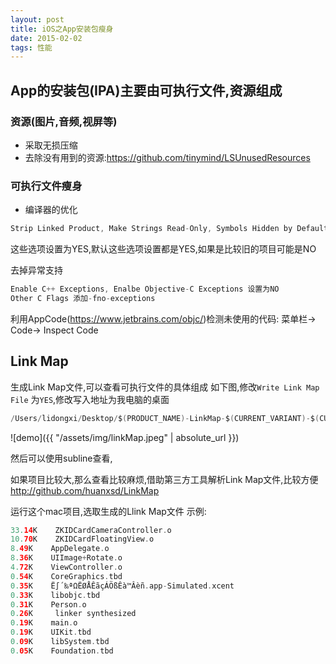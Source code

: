 ```yaml
---
layout: post
title: iOS之App安装包瘦身
date: 2015-02-02
tags: 性能
---
```


## App的安装包(IPA)主要由可执行文件,资源组成
### 资源(图片,音频,视屏等)
- 采取无损压缩
- 去除没有用到的资源:https://github.com/tinymind/LSUnusedResources


### 可执行文件瘦身
- 编译器的优化
```swift
Strip Linked Product, Make Strings Read-Only, Symbols Hidden by Default
```
这些选项设置为YES,默认这些选项设置都是YES,如果是比较旧的项目可能是NO

去掉异常支持

```swift
Enable C++ Exceptions, Enalbe Objective-C Exceptions 设置为NO
Other C Flags 添加-fno-exceptions
```

利用AppCode(https://www.jetbrains.com/objc/)检测未使用的代码: 菜单栏-> Code-> Inspect Code

## Link Map
生成Link Map文件,可以查看可执行文件的具体组成
如下图,修改`Write Link Map File` 为`YES`,修改写入地址为我电脑的桌面
```swift
/Users/lidongxi/Desktop/$(PRODUCT_NAME)-LinkMap-$(CURRENT_VARIANT)-$(CURRENT_ARCH).txt
```

![demo]({{ "/assets/img/linkMap.jpeg" | absolute_url }})

然后可以使用subline查看,

如果项目比较大,那么查看比较麻烦,借助第三方工具解析Link Map文件,比较方便
http://github.com/huanxsd/LinkMap

运行这个mac项目,选取生成的Llink Map文件
示例:
```swift
33.14K    ZKIDCardCameraController.o
10.70K    ZKIDCardFloatingView.o
8.49K    AppDelegate.o
8.36K    UIImage+Rotate.o
4.72K    ViewController.o
0.54K    CoreGraphics.tbd
0.35K    Ë∫´‰ªΩËØÅÊãçÁÖßÊà™Âèñ.app-Simulated.xcent
0.33K    libobjc.tbd
0.31K    Person.o
0.26K     linker synthesized
0.19K    main.o
0.19K    UIKit.tbd
0.09K    libSystem.tbd
0.05K    Foundation.tbd
```
